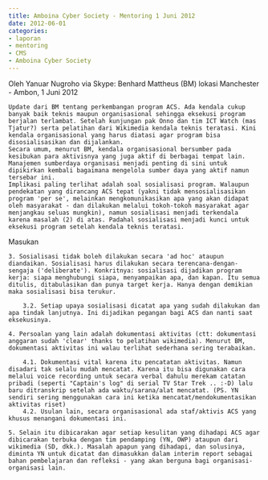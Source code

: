```yaml
---
title: Amboina Cyber Society - Mentoring 1 Juni 2012
date: 2012-06-01
categories:
- laporan
- mentoring
- CMS
- Amboina Cyber Society
---
```


Oleh Yanuar Nugroho via Skype: Benhard Mattheus (BM) lokasi Manchester - Ambon, 1 Juni 2012

    Update dari BM tentang perkembangan program ACS. Ada kendala cukup banyak baik teknis maupun organisasional sehingga eksekusi program berjalan terlambat. Setelah kunjungan pak Onno dan tim ICT Watch (mas Tjatur?) serta pelatihan dari Wikimedia kendala teknis teratasi. Kini kendala organisasional yang harus diatasi agar program bisa disosialisasikan dan dijalankan.
    Secara umum, menurut BM, kendala organisasional bersumber pada kesibukan para aktivisnya yang juga aktif di berbagai tempat lain. Manajemen sumberdaya organisasi menjadi penting di sini untuk dipikirkan kembali bagaimana mengelola sumber daya yang aktif namun tersebar ini.
    Implikasi paling terlihat adalah soal sosialisasi program. Walaupun pendekatan yang dirancang ACS tepat (yakni tidak mensosialisasikan program 'per se', melainkan mengkomunikasikan apa yang akan didapat oleh masyarakat - dan dilakukan melalui tokoh-tokoh masyarakat agar menjangkau seluas mungkin), namun sosialisasi menjadi terkendala karena masalah (2) di atas. Padahal sosialisasi menjadi kunci untuk eksekusi program setelah kendala teknis teratasi.

Masukan

    3. Sosialisasi tidak boleh dilakukan secara 'ad hoc' ataupun diandaikan. Sosialisasi harus dilakukan secara terencana-dengan-sengaja ('deliberate'). Konkritnya: sosialisasi dijadikan program kerja: siapa menghubungi siapa, menyampaikan apa, dan kapan. Itu semua ditulis, ditabulasikan dan punya target kerja. Hanya dengan demikian maka sosialisasi bisa terukur.

        3.2. Setiap upaya sosialisasi dicatat apa yang sudah dilakukan dan apa tindak lanjutnya. Ini dijadikan pegangan bagi ACS dan nanti saat eksekusinya.

    4. Persoalan yang lain adalah dokumentasi aktivitas (ctt: dokumentasi anggaran sudah 'clear' thanks to pelatihan wikimedia). Menurut BM, dokumentasi aktivitas ini walau terlihat sederhana sering terabaikan.

        4.1. Dokumentasi vital karena itu pencatatan aktivitas. Namun disadari tak selalu mudah mencatat. Karena itu bisa digunakan cara melalui voice recording untuk secara verbal dahulu merekam catatan pribadi (seperti "Captain's log" di serial TV Star Trek .. :-D) lalu baru ditranskrip setelah ada waktu/sarana/alat mencatat. (PS. YN sendiri sering menggunakan cara ini ketika mencatat/mendokumentasikan aktivitas riset)
        4.2. Usulan lain, secara organisasional ada staf/aktivis ACS yang khusus menangani dokumentasi ini.

    5. Selain itu dibicarakan agar setiap kesulitan yang dihadapi ACS agar dibicarakan terbuka dengan tim pendamping (YN, OWP) ataupun dari wikimedia (SD, dkk.). Masalah apapun yang dihadapi, dan solusinya, diminta YN untuk dicatat dan dimasukkan dalam interim report sebagai bahan pembelajaran dan refleksi - yang akan berguna bagi organisasi-organisasi lain.
